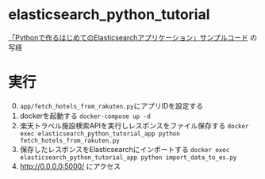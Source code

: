 # elasticsearch_python_tutorial
[「Pythonで作るはじめてのElasticsearchアプリケーション」サンプルコード](https://github.com/chaingng/elasticsearch_python_tutorial) の写経

# 実行
0. `app/fetch_hotels_from_rakuten.py`にアプリIDを設定する
1. dockerを起動する `docker-compose up -d`
2. 楽天トラベル施設検索APIを実行しレスポンスをファイル保存する `docker exec elasticsearch_python_tutorial_app python fetch_hotels_from_rakuten.py`
3. 保存したレスポンスをElasticsearchにインポートする `docker exec elasticsearch_python_tutorial_app python import_data_to_es.py`
4. http://0.0.0.0:5000/ にアクセス
